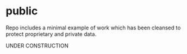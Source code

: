 # public
Repo includes a minimal example of work which has been cleansed to protect proprietary and private data. 

UNDER CONSTRUCTION
